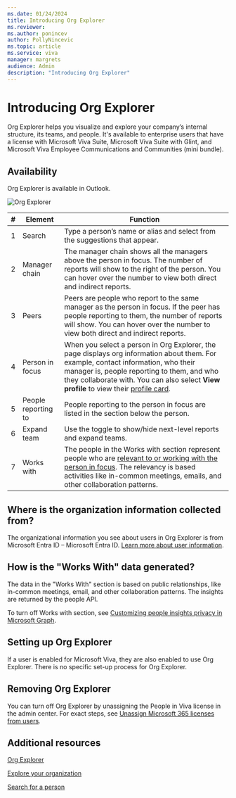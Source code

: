```yaml
---
ms.date: 01/24/2024
title: Introducing Org Explorer
ms.reviewer: 
ms.author: ponincev
author: PollyNincevic
ms.topic: article
ms.service: viva
manager: margrets
audience: Admin
description: "Introducing Org Explorer"
---
```

# Introducing Org Explorer
Org Explorer helps you visualize and explore your company’s internal structure, its teams, and people. It's available to enterprise users that have a license with Microsoft Viva Suite, Microsoft Viva Suite with Glint, and Microsoft Viva Employee Communications and Communities (mini bundle). 

## Availability

Org Explorer is available in Outlook.

![Org Explorer](media/introducing-org-explorer/org-explorer.jpg)



|#  |Element  |Function|
|----------|-----------|------------|
|1    |Search       |Type a person’s name or alias and select from the suggestions that appear.  |
|2|Manager chain   |The manager chain shows all the managers above the person in focus. The number of reports will show to the right of the person. You can hover over the number to view both direct and indirect reports.|
|3    |Peers       |Peers are people who report to the same manager as the person in focus. If the peer has people reporting to them, the number of reports will show. You can hover over the number to view both direct and indirect reports.  |
|4    |Person in focus    |When you select a person in Org Explorer, the page displays org information about them. For example, contact information, who their manager is, people reporting to them, and who they collaborate with. You can also select __View profile__ to view their [profile card](https://go.microsoft.com/fwlink/?linkid=2258586).   |
|5    |People reporting to       |People reporting to the person in focus are listed in the section below the person.       |
|6    |Expand team       |Use the toggle to show/hide next-level reports and expand teams.         |
|7|Works with|The people in the Works with section represent people who are [relevant to or working with the person in focus](/graph/people-insights-overview#including-a-person-as-relevant-or-working-with). The relevancy is based activities like in-common meetings, emails, and other collaboration patterns.|

## Where is the organization information collected from?

The organizational information you see about users in Org Explorer is from Microsoft Entra ID – Microsoft Entra ID. [Learn more about user information](/graph/api/resources/users?).

## How is the "Works With" data generated?

The data in the "Works With" section is based on public relationships, like in-common meetings, email, and other collaboration patterns. The insights are returned by the people API.

To turn off Works with section, see [Customizing people insights privacy in Microsoft Graph](/graph/insights-customize-people-insights-privacy).

## Setting up Org Explorer

If a user is enabled for Microsoft Viva, they are also enabled to use Org Explorer. There is no specific set-up process for Org Explorer.

## Removing Org Explorer

You can turn off Org Explorer by unassigning the People in Viva license in the admin center. For exact steps, see [Unassign Microsoft 365 licenses from users](/microsoft-365/admin/manage/remove-licenses-from-users).

## Additional resources

[Org Explorer](https://go.microsoft.com/fwlink/?linkid=2224220)

[Explore your organization](https://go.microsoft.com/fwlink/?linkid=2223751)

[Search for a person](https://go.microsoft.com/fwlink/?linkid=2224126)
